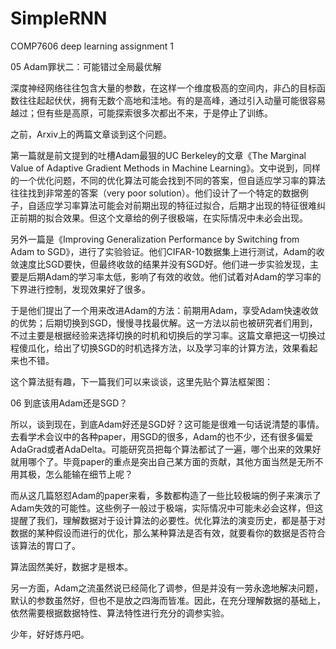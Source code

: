 # SimpleRNN
COMP7606 deep learning assignment 1

05 Adam罪状二：可能错过全局最优解

深度神经网络往往包含大量的参数，在这样一个维度极高的空间内，非凸的目标函数往往起起伏伏，拥有无数个高地和洼地。有的是高峰，通过引入动量可能很容易越过；但有些是高原，可能探索很多次都出不来，于是停止了训练。

之前，Arxiv上的两篇文章谈到这个问题。

第一篇就是前文提到的吐槽Adam最狠的UC Berkeley的文章《The Marginal Value of Adaptive Gradient Methods in Machine Learning》。文中说到，同样的一个优化问题，不同的优化算法可能会找到不同的答案，但自适应学习率的算法往往找到非常差的答案（very poor solution）。他们设计了一个特定的数据例子，自适应学习率算法可能会对前期出现的特征过拟合，后期才出现的特征很难纠正前期的拟合效果。但这个文章给的例子很极端，在实际情况中未必会出现。

另外一篇是《Improving Generalization Performance by Switching from Adam to SGD》，进行了实验验证。他们CIFAR-10数据集上进行测试，Adam的收敛速度比SGD要快，但最终收敛的结果并没有SGD好。他们进一步实验发现，主要是后期Adam的学习率太低，影响了有效的收敛。他们试着对Adam的学习率的下界进行控制，发现效果好了很多。

于是他们提出了一个用来改进Adam的方法：前期用Adam，享受Adam快速收敛的优势；后期切换到SGD，慢慢寻找最优解。这一方法以前也被研究者们用到，不过主要是根据经验来选择切换的时机和切换后的学习率。这篇文章把这一切换过程傻瓜化，给出了切换SGD的时机选择方法，以及学习率的计算方法，效果看起来也不错。

这个算法挺有趣，下一篇我们可以来谈谈，这里先贴个算法框架图：

06 到底该用Adam还是SGD？

所以，谈到现在，到底Adam好还是SGD好？这可能是很难一句话说清楚的事情。去看学术会议中的各种paper，用SGD的很多，Adam的也不少，还有很多偏爱AdaGrad或者AdaDelta。可能研究员把每个算法都试了一遍，哪个出来的效果好就用哪个了。毕竟paper的重点是突出自己某方面的贡献，其他方面当然是无所不用其极，怎么能输在细节上呢？

而从这几篇怒怼Adam的paper来看，多数都构造了一些比较极端的例子来演示了Adam失效的可能性。这些例子一般过于极端，实际情况中可能未必会这样，但这提醒了我们，理解数据对于设计算法的必要性。优化算法的演变历史，都是基于对数据的某种假设而进行的优化，那么某种算法是否有效，就要看你的数据是否符合该算法的胃口了。

算法固然美好，数据才是根本。

另一方面，Adam之流虽然说已经简化了调参，但是并没有一劳永逸地解决问题，默认的参数虽然好，但也不是放之四海而皆准。因此，在充分理解数据的基础上，依然需要根据数据特性、算法特性进行充分的调参实验。

少年，好好炼丹吧。


